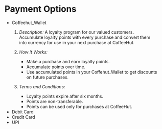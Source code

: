 # Payment Options

- Coffeehut_Wallet
    1) *Description:* A loyalty program for our valued customers. Accumulate loyalty points with every purchase and convert them into currency for use in your next purchase at CoffeeHut.

    2) *How It Works:*
        - Make a purchase and earn loyalty points.
        - Accumulate points over time.
        - Use accumulated points in your Coffehut_Wallet to get discounts on future purchases.

    3) *Terms and Conditions:*
        - Loyalty points expire after six months.
        - Points are non-transferable.
        - Points can be used only for purchases at CoffeeHut.
- Debit Card
- Credit Card
- UPI